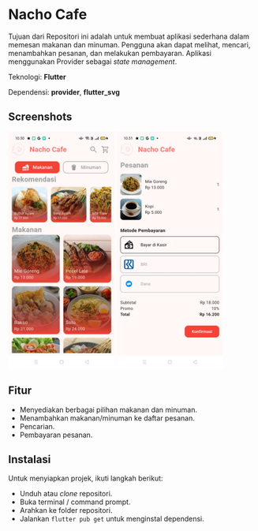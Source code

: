 # Nacho Cafe

Tujuan dari Repositori ini adalah untuk membuat aplikasi sederhana dalam memesan makanan dan minuman. Pengguna akan dapat melihat, mencari, menambahkan pesanan, dan melakukan pembayaran. Aplikasi menggunakan Provider sebagai *state management*.

Teknologi: **Flutter**

Dependensi: **provider**, **flutter_svg**

## Screenshots

<img src="screenshots/Screenshot_1.jpg" height="480px">
<img src="screenshots/Screenshot_2.jpg" height="480px">

## Fitur

- Menyediakan berbagai pilihan makanan dan minuman.
- Menambahkan makanan/minuman ke daftar pesanan.
- Pencarian.
- Pembayaran pesanan.

## Instalasi

Untuk menyiapkan projek, ikuti langkah berikut:

- Unduh atau *clone* repositori.
- Buka terminal / command prompt.
- Arahkan ke folder repositori.
- Jalankan `flutter pub get` untuk menginstal dependensi.
